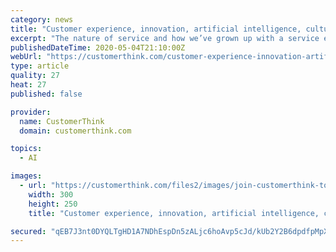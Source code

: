 ```yaml
---
category: news
title: "Customer experience, innovation, artificial intelligence, culture….a look inside Amazon – Interview with Claire Whitaker"
excerpt: "The nature of service and how we’ve grown up with a service economy which is now finding it very hard to actually serve customers – Interview with Joel Bailey of EY Seren – and is number 340 in the series of interviews with authors and business leaders that are doing great things,"
publishedDateTime: 2020-05-04T21:10:00Z
webUrl: "https://customerthink.com/customer-experience-innovation-artificial-intelligence-culture-a-look-inside-amazon-interview-with-claire-whitaker/"
type: article
quality: 27
heat: 27
published: false

provider:
  name: CustomerThink
  domain: customerthink.com

topics:
  - AI

images:
  - url: "https://customerthink.com/files2/images/join-customerthink-top5-cx-300x250.png"
    width: 300
    height: 250
    title: "Customer experience, innovation, artificial intelligence, culture….a look inside Amazon – Interview with Claire Whitaker"

secured: "qEB7J3nt0DYQLTgHD1A7NDhEspDn5zALjc6hoAvp5cJd/kUb2Y2B6dpdfpMpXzEgCl5KJiDCZ7ZAOvCnFjwFdFeTqnF1PIlfEKl9NhusDcN7Evy6Yhfn9XqYqWLG3uwbcCiwaD3qmp+B7LEcUpyD6JZE6OLQiRj8PkD3WKw0hb/7xKlRG1NU7EaokPqD/kemtEicKHM8HYqeplLJIIRTNltOXgFGBfeQmK1eX/v9ONfo+irW8GruLUV+2ny6tYS1aCBeuoSas+XNUCRuvbWcdjQLWQIWPFy6tOcq+gXEpr8GiRz7PVcRYriqkuQ0P45m;DcZwHFENGIRA7CIoXfQ+hQ=="
---
```



